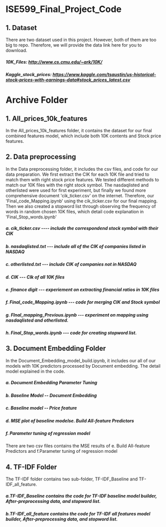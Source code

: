 # ISE599_Final_Project_Code

## 1. Dataset

There are two dataset used in this project. However, both of them are too big to repo. Therefore, we will provide the data link here for you to download.

##### 10K_Files: http://www.cs.cmu.edu/~ark/10K/
##### Kaggle_stock_prices: https://www.kaggle.com/tsaustin/us-historical-stock-prices-with-earnings-data#stock_prices_latest.csv


# Archive Folder 

## 1. All_prices_10k_features

In the All_prices_10k_features folder, it contains the dataset for our final combined features model, which include both 10K contents and Stock price features.

## 2. Data preprocessing

In the Data preprocessing folder, it includes the csv files, and code for our data preparation. We first extract the CIK for each 10K file and tried to match them with right stock price features. We tested different methods to match our 10K files with the right stock symbol. The nasdaqlisted and otherlisted were used for first experiment, but finally we found more comprehensive document 'cik_ticker.csv' on the internet. Therefore, our 'Final_code_Mapping.ipynb' using the cik_ticker.csv for our final mapping. Then we also created a stopword list through observing the frequency of words in random chosen 10K files, which detail code explanation in 'Final_Stop_words.ipynb'

##### a. cik_ticker.csv ---- include the correspondend stock symbol with their CIK
##### b. nasdaqlisted.txt --- include all of the CIK of companies listed in NASDAQ
##### c. otherlisted.txt --- include CIK of companies not in NASDAQ
##### d. CIK --- CIk of all 10K files 
##### e. finance digit --- experiement on extracting financial ratios in 10K files
##### f. Final_code_Mapping.ipynb --- code for merging CIK and Stock symbol
##### g. FInal_mapping_Previous.ipynb --- experiment on mapping using nasdaqlisted and otherlisted.
##### h. Final_Stop_words.ipynb --- code for creating stopword list.


## 3. Document Embedding Folder

In the Document_Embedding_model_build.ipynb, it includes our all of our models with 10K predictors processed by Document embedding. The detail model explained in the code.

##### a. Document Embedding Parameter Tuning
##### b. Baseline Model -- Document Embedding
##### c. Baseline model -- Price feature
##### d. MSE plot of baseline modelse. Build All-feature Predictors
##### f. Parameter tuning of regression model

There are two csv files contains the MSE results of e. Build All-feature Predictors  and f.Parameter tuning of regression model


## 4. TF-IDF Folder 

The TF-IDF folder contains two sub-folder, TF-IDF_Baseline and TF-IDF_all_feature.
##### a.TF-IDF_Baseline contains the code for TF-IDF baseline model builder, After-preprocessing data, and stopword list.
##### b.TF-IDF_all_feature contains the code for TF-IDF all features model builder, After-preprocessing data, and stopword list.
